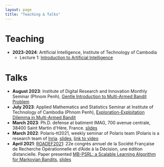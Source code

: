 ```yaml
---
layout: page
title: "Teaching & Talks"
---
```


# Teaching

- __2023-2024__: Artificial Intelligence, Institute of Technology of Cambodia
    - Lecture 1: [Introduction to Artificial Intelligence](https://drive.google.com/file/d/16YVh-0c-kU8BQ-CLYLlzPzpn0ybc3wLR/view?usp=share_link)



# Talks

- __August 2023__: Institute of Digital Research and Innovation Monthly Seminar (Phnom Penh), [Gentle Introduction to Multi-Armed Bandit Problem](https://kimang18.github.io/assets/talk/talk-gentle_intro_MAB.pdf)
- __July 2023__: Applied Mathematics and Statistics Seminar at Institute of Technology of Cambodia (Phnom Penh), [Exploration-Exploitation Dilemma in Multi-Armed Bandit](https://kimang18.github.io/assets/talk/talk-ee_itc.pdf)
- __March 2023__: Ph.D. defense at batiment IMAG, 700 avenue centrale, 38400 Saint Martin d'Hère, France. [slides](https://drive.google.com/file/d/1ZgeQuhf0SuuK9n02R3REwq8YVRLoKcI_/view?usp=share_link)
- __March 2022__: Polaris-tt2021, weekly seminar of Polaris team (Polaris is a research team of [Inria](https://www.inria.fr/en). [slides](https://drive.google.com/file/d/1R-zw9_tXxWcphlCvRThAmiZFh1NcDuvx/view?usp=share_link), [link to video](https://videos.univ-grenoble-alpes.fr/video/23078-polaris-tt-kimang-khun-computing-whittle-index-for-restless-bandits/)
- __April 2021__: [ROADEF2021](https://roadef2021.sciencesconf.org): 22e congrès annuel de la Société Française de Recherche Opérationnelle et d’Aide à la Décision, une édition distancielle. Paper presented [MB-PSRL: a Scalable Learning Algorithm for Markovian Bandits](https://roadef2021.sciencesconf.org/351376/document), [slides](https://drive.google.com/file/d/1Jiz-ffX4bfosiLADq92mugi-Q989pVqg/view?usp=share_link)
